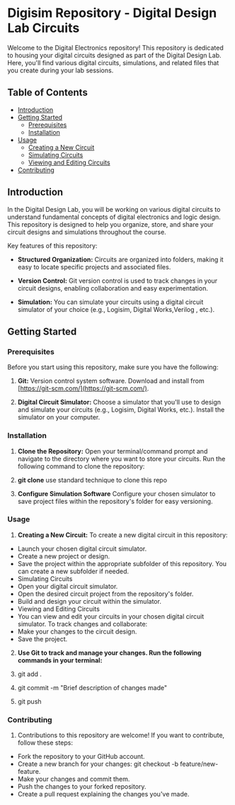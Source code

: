 # Digisim Repository - Digital Design Lab Circuits

Welcome to the Digital Electronics repository! This repository is dedicated to housing your digital circuits designed as part of the Digital Design Lab. Here, you'll find various digital circuits, simulations, and related files that you create during your lab sessions.

## Table of Contents

- [Introduction](#introduction)
- [Getting Started](#getting-started)
  - [Prerequisites](#prerequisites)
  - [Installation](#installation)
- [Usage](#usage)
  - [Creating a New Circuit](#creating-a-new-circuit)
  - [Simulating Circuits](#simulating-circuits)
  - [Viewing and Editing Circuits](#viewing-and-editing-circuits)
- [Contributing](#contributing)

## Introduction

In the Digital Design Lab, you will be working on various digital circuits to understand fundamental concepts of digital electronics and logic design. This repository is designed to help you organize, store, and share your circuit designs and simulations throughout the course.

Key features of this repository:

- **Structured Organization:** Circuits are organized into folders, making it easy to locate specific projects and associated files.

- **Version Control:** Git version control is used to track changes in your circuit designs, enabling collaboration and easy experimentation.

- **Simulation:** You can simulate your circuits using a digital circuit simulator of your choice (e.g., Logisim, Digital Works,Verilog ,  etc.).

## Getting Started

### Prerequisites

Before you start using this repository, make sure you have the following:

1. **Git:** Version control system software. Download and install from [https://git-scm.com/](https://git-scm.com/).

2. **Digital Circuit Simulator:** Choose a simulator that you'll use to design and simulate your circuits (e.g., Logisim, Digital Works, etc.). Install the simulator on your computer.

### Installation

1. **Clone the Repository:** Open your terminal/command prompt and navigate to the directory where you want to store your circuits. Run the following command to clone the repository:

2. **git clone** use standard technique to clone this repo


3. **Configure Simulation Software** Configure your chosen simulator to save project files within the repository's folder for easy versioning.


### Usage

1. **Creating a New Circuit:**
To create a new digital circuit in this repository:

- Launch your chosen digital circuit simulator.
- Create a new project or design.
- Save the project within the appropriate subfolder of this repository. You can create a new subfolder if needed.
- Simulating Circuits
- Open your digital circuit simulator.
- Open the desired circuit project from the repository's folder.
- Build and design your circuit within the simulator.
- Viewing and Editing Circuits
- You can view and edit your circuits in your chosen digital circuit simulator. To track changes and collaborate:
- Make your changes to the circuit design.
- Save the project.

2. **Use Git to track and manage your changes. Run the following commands in your terminal:**

1. git add .
2. git commit -m "Brief description of changes made"
3. git push

### Contributing

1. Contributions to this repository are welcome! If you want to contribute, follow these steps:

- Fork the repository to your GitHub account.
- Create a new branch for your changes: git checkout -b feature/new-feature.
- Make your changes and commit them.
- Push the changes to your forked repository.
- Create a pull request explaining the changes you've made.



